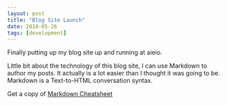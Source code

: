```yaml
---
layout: post
title: "Blog Site Launch"
date: 2018-05-26
tags: [development]
---
```


Finally putting up my blog site up and running at aieio. 

Little bit about the technology of this blog site, I can use Markdown to author my posts. It actually is a lot easier than I thought it was going to be. Markdown is a Text-to-HTML conversation syntax.

Get a copy of [Markdown Cheatsheet](http://packetlife.net/media/library/16/Markdown.pdf)
